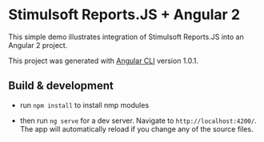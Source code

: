 # Stimulsoft Reports.JS + Angular 2

This simple demo illustrates integration of Stimulsoft Reports.JS into an Angular 2 project.

This project was generated with [Angular CLI](https://github.com/angular/angular-cli) version 1.0.1.

## Build & development

* run ``` npm install ``` to install nmp modules

* then run ``` ng serve ``` for a dev server. Navigate to ``` http://localhost:4200/ ```. The app will automatically reload if you change any of the source files.
